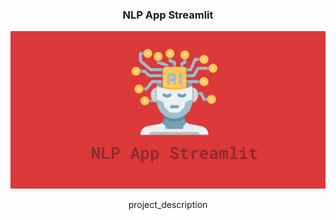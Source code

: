 <div align="center">

<h3 align="center">NLP App Streamlit</h3>
    <img src="images/logo.png" alt="Logo" >
  <p align="center">
    project_description
  </p>
</div>
